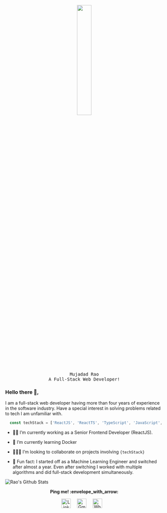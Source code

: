 <p align="center">
  <img src="https://media.giphy.com/media/3oEduZZKNgVOzaInUQ/giphy.gif" width="30%" height="30%">
  <br/>
  <samp>
    Mujadad Rao
  </samp>
  <br/>
  <samp>
    A Full-Stack Web Developer!
  </samp>
</p>

### Hello there 👋,

I am a full-stack web developer having more than four years of experience in the software industry. Have a special interest in solving problems related to tech I am unfamiliar with. 

```javascript
  const techStack = ['ReactJS', 'ReactTS', 'TypeScript', 'JavaScript', 'Python', 'Django'];
```

- :technologist: I’m currently working as a Senior Frontend Developer (ReactJS).
- :lotus_position: I’m currently learning Docker
- :people_holding_hands: I’m looking to collaborate on projects involving ```{techStack}```

- :eyes: Fun fact: I started off as a Machine Learning Engineer and switched after almost a year. Even after switching I worked with multiple algorithms and did full-stack development simultaneously.

![Rao's Github Stats](https://github-readme-stats.vercel.app/api?username=mujadadrao&theme=material-palenight&show_icons=true)

<p align="center"> 
  <strong> Ping me! :envelope_with_arrow: </strong>
</p>

<p align="center">
<a href="https://www.linkedin.com/in/raomujadad/"><img src="https://img.icons8.com/color/48/000000/linkedin.png" width="30px" alt="LinkedIn"></a> &nbsp; &nbsp;
<a href="mailto:mujadadrao@gmail.com"><img src="https://img.icons8.com/fluent/48/000000/gmail.png" width="30px" alt="Gmail"></a> &nbsp; &nbsp;
<a href="https://api.whatsapp.com/send?phone=+923201498318"><img src="https://img.icons8.com/color/48/000000/whatsapp.png" width="30px" alt="Whatsapp"></a> &nbsp; &nbsp;
</p>
